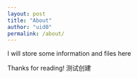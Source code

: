 ```yaml
---
layout: post
title: "About"
author: "uid0"
permalink: /about/
---
```


I will store some information and files here

Thanks for reading!
测试创建